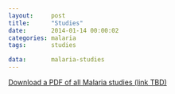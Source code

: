 ```yaml
---
layout:     post
title:      "Studies"
date:       2014-01-14 00:00:02
categories: malaria
tags:       studies

data:       malaria-studies
---
```


[Download a PDF of all Malaria studies (link TBD)]()